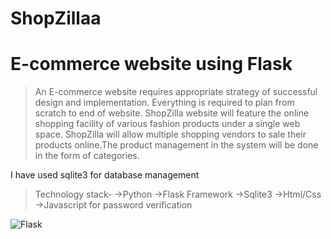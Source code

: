 # ShopZillaa
# E-commerce website using Flask

>An E-commerce website requires appropriate strategy of successful design and implementation. Everything is required to plan from scratch to end of website. ShopZilla  website will feature the online shopping facility of various fashion products under a single web space. 
ShopZilla will allow multiple shopping vendors to sale their products online.The product management in the system will be done in the form of categories.

I have used sqlite3 for database management
>Technology stack-
>->Python
->Flask Framework
->Sqlite3
->Html/Css
->Javascript for password verification

![Flask](https://miro.medium.com/max/1280/1*XzIRJGujfqAiOV2EIQgR_Q.png)
